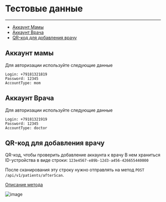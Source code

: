 # Тестовые данные

---

- [Аккаунт Мамы](#section-1)
- [Аккаунт Врача](#section-2)
- [QR-код для добавления врачу](#section-3)



<a name="section-1"></a>
## Аккаунт мамы
Для авторизации используйте следующие данные
```text
Login: +79181321819
Password: 12345
AccountType: mom
```

<a name="section-3"></a>
## Аккаунт Врача
Для авторизации используйте следующие данные
```text
Login: +79181321919
Password: 12345
AccountType: doctor
```

<a name="section-3"></a>
## QR-код для добавления врачу
QR-код, чтобы проверить добавление аккаунта к врачу
В нем храниться ID-устройства в виде строки: `123e4567-e89b-12d3-a456-426655440000`

После сканирования эту строку нужно отправлять на метод `POST /api/v1/patients/afterScan`.


[Описание метода](http://194.58.121.186/docs/1.0/methods/patients#section-3)



![image](/storage/websiteplanet-qr%201.png)


